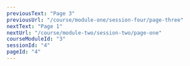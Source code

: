 ```yaml
---
previousText: "Page 3"
previousUrl: "/course/module-one/session-four/page-three"
nextText: "Page 1"
nextUrl: "/course/module-two/session-two/page-one"
courseModuleId: "3"
sessionId: "4"
pageId: "4"
---
```



